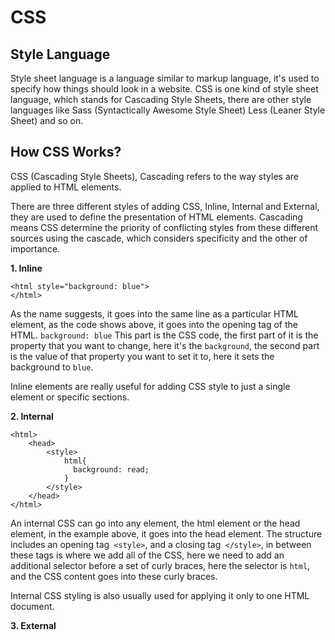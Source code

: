 # CSS

## Style Language

Style sheet language is a language similar to markup language, it's used to specify how things should look in a website. CSS is one kind of style sheet language, which stands for Cascading Style Sheets, there are other style languages like Sass (Syntactically Awesome Style Sheet) Less (Leaner Style Sheet) and so on. 

## How CSS Works?

CSS (Cascading Style Sheets), Cascading refers to the way styles are applied to HTML elements.

There are three different styles of adding CSS, Inline, Internal and External, they are used to define the presentation of HTML elements. Cascading means CSS determine the priority of conflicting styles from these different sources using the cascade, which considers specificity and the other of importance.

**1. Inline**
```
<html style="background: blue">
</html>
```
As the name suggests, it goes into the same line as a particular HTML element, as the code shows above, it goes into the opening tag of the HTML. `background: blue` This part is the CSS code, the first part of it is the property that you want to change, here it's the `background`, the second part is the value of that property you want to set it to, here it sets the background to `blue`.

Inline elements are really useful for adding CSS style to just a single element or specific sections.

**2. Internal**
```
<html>
    <head>
        <style>
            html{
              background: read;
            }
        </style>
    </head>
</html>
```

An internal CSS can go into any element, the html element or the head element, in the example above, it goes into the head element. The structure includes an opening tag` <style>`, and a closing tag` </style>`, in between these tags is where we add all of the CSS, here we need to add an additional selector before a set of curly braces, here the selector is `html`, and the CSS content goes into these curly braces.

Internal CSS styling is also usually used for applying it only to one HTML document.

**3. External**









